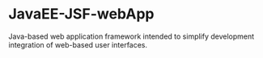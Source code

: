 # JavaEE-JSF-webApp
Java-based web application framework intended to simplify development integration of web-based user interfaces.
